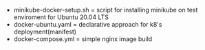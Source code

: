 <ul>
  <li>minikube-docker-setup.sh = script for installing minikube on test enviroment for Ubuntu 20.04 LTS </li>
  <li>docker-ubuntu.yaml = declarative approach for k8's deployment(manifest)</li>
  <li>docker-compose.yml = simple nginx image build</li>
  <!-- <li></li> !-->
</ul>
